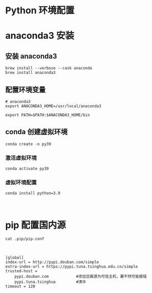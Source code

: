 # Python 环境配置

# anaconda3 安装

## 安装 anaconda3

```
brew install --verbose --cask anaconda
brew install anaconda3
```

## 配置环境变量

```
# anaconda3
export ANACONDA3_HOME=/usr/local/anaconda3

export PATH=$PATH:$ANACONDA3_HOME/bin
```

## conda 创建虚拟环境

```
conda create -n py39
```

### 激活虚拟环境

```
conda activate py39
```

### 虚拟环境配置

```
conda install python=3.9
```

​

# pip 配置国内源

`cat .pip/pip.conf`

​

```
[global]
index-url = http://pypi.douban.com/simple
extra-index-url = https://pypi.tuna.tsinghua.edu.cn/simple
trusted-host =
    pypi.douban.com            #添加豆瓣源为可信主机，要不然可能报错
    pypi.tuna.tsinghua         #清华
timeout = 120
```
